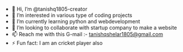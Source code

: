 - 👋 Hi, I’m @tanishq1805-creator
- 👀 I’m interested in various type of coding projects
- 🌱 I’m currently learning python and webdevelopment
- 💞️ I’m looking to collaborate with startup company to make a website
- 📫 Reach me with this G-mail :- tanishqshelar1805@gmail.com
- ⚡ Fun fact: I am an cricket player also

<!---
tanishq1805-creator/tanishq1805-creator is a ✨ special ✨ repository because its `README.md` (this file) appears on your GitHub profile.
You can click the Preview link to take a look at your changes.
--->
